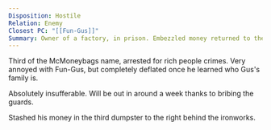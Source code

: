 ```yaml
---
Disposition: Hostile
Relation: Enemy
Closest PC: "[[Fun-Gus]]"
Summary: Owner of a factory, in prison. Embezzled money returned to the workers.
---
```

Third of the McMoneybags name, arrested for rich people crimes. Very annoyed with Fun-Gus, but completely deflated once he learned who Gus's family is.

Absolutely insufferable. Will be out in around a week thanks to bribing the guards. 

Stashed his money in the third dumpster to the right behind the ironworks.